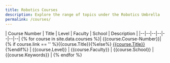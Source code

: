 ```yaml
---
title: Robotics Courses
description: Explore the range of topics under the Robotics Umbrella
permalink: /courses/
---
```



| Course Number | Title | Level | Faculty | School | Description |
|--|--|--|--|--|--|--|
{% for course in site.data.courses %}| {{course.Course-Number}}| {% if course.link == '' %}{{course.Title}}{%else%} <a href="{{course.link}}" target="_blank">{{course.Title}}</a>{%endif%} | {{course.Level}} | {{course.Faculty}} | {{course.School}} | {{course.Keywords}} |
{% endfor %}
